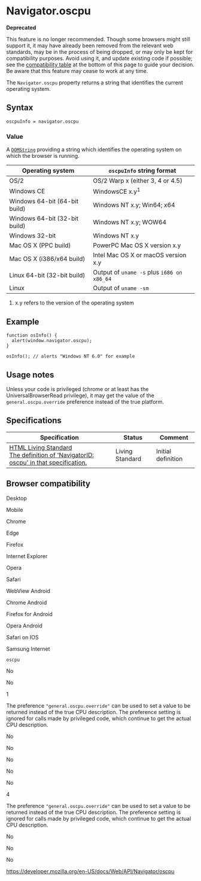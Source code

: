 Navigator.oscpu
===============

**Deprecated**

This feature is no longer recommended. Though some browsers might still support it, it may have already been removed from the relevant web standards, may be in the process of being dropped, or may only be kept for compatibility purposes. Avoid using it, and update existing code if possible; see the [compatibility table](#browser_compatibility) at the bottom of this page to guide your decision. Be aware that this feature may cease to work at any time.

The `Navigator.oscpu` property returns a string that identifies the current operating system.

Syntax
------

    oscpuInfo = navigator.oscpu

### Value

A [`DOMString`](../domstring) providing a string which identifies the operating system on which the browser is running.

<table><thead><tr class="header"><th>Operating system</th><th><code>oscpuInfo</code> string format</th></tr></thead><tbody><tr class="odd"><td>OS/2</td><td>OS/2 Warp x (either 3, 4 or 4.5)</td></tr><tr class="even"><td>Windows CE</td><td>WindowsCE x.y<sup>1</sup></td></tr><tr class="odd"><td>Windows 64-bit (64-bit build)</td><td>Windows NT x.y; Win64; x64</td></tr><tr class="even"><td>Windows 64-bit (32-bit build)</td><td>Windows NT x.y; WOW64</td></tr><tr class="odd"><td>Windows 32-bit</td><td>Windows NT x.y</td></tr><tr class="even"><td>Mac OS X (PPC build)</td><td>PowerPC Mac OS X version x.y</td></tr><tr class="odd"><td>Mac OS X (i386/x64 build)</td><td>Intel Mac OS X or macOS version x.y</td></tr><tr class="even"><td>Linux 64-bit (32-bit build)</td><td>Output of <code>uname -s</code> plus <code>i686 on x86_64</code></td></tr><tr class="odd"><td>Linux</td><td>Output of <code>uname -sm</code></td></tr></tbody></table>

1.  x.y refers to the version of the operating system

Example
-------

    function osInfo() {
      alert(window.navigator.oscpu);
    }

    osInfo(); // alerts "Windows NT 6.0" for example

Usage notes
-----------

Unless your code is privileged (chrome or at least has the UniversalBrowserRead privilege), it may get the value of the `general.oscpu.override` preference instead of the true platform.

Specifications
--------------

<table><thead><tr class="header"><th>Specification</th><th>Status</th><th>Comment</th></tr></thead><tbody><tr class="odd"><td><a href="https://html.spec.whatwg.org/multipage/#dom-navigator-oscpu">HTML Living Standard<br />
<span class="small">The definition of 'NavigatorID: oscpu' in that specification.</span></a></td><td><span class="spec-living">Living Standard</span></td><td>Initial definition</td></tr></tbody></table>

Browser compatibility
---------------------

Desktop

Mobile

Chrome

Edge

Firefox

Internet Explorer

Opera

Safari

WebView Android

Chrome Android

Firefox for Android

Opera Android

Safari on IOS

Samsung Internet

`oscpu`

No

No

1

The preference `"general.oscpu.override"` can be used to set a value to be returned instead of the true CPU description. The preference setting is ignored for calls made by privileged code, which continue to get the actual CPU description.

No

No

No

No

No

4

The preference `"general.oscpu.override"` can be used to set a value to be returned instead of the true CPU description. The preference setting is ignored for calls made by privileged code, which continue to get the actual CPU description.

No

No

No

<a href="https://developer.mozilla.org/en-US/docs/Web/API/Navigator/oscpu" class="_attribution-link">https://developer.mozilla.org/en-US/docs/Web/API/Navigator/oscpu</a>
